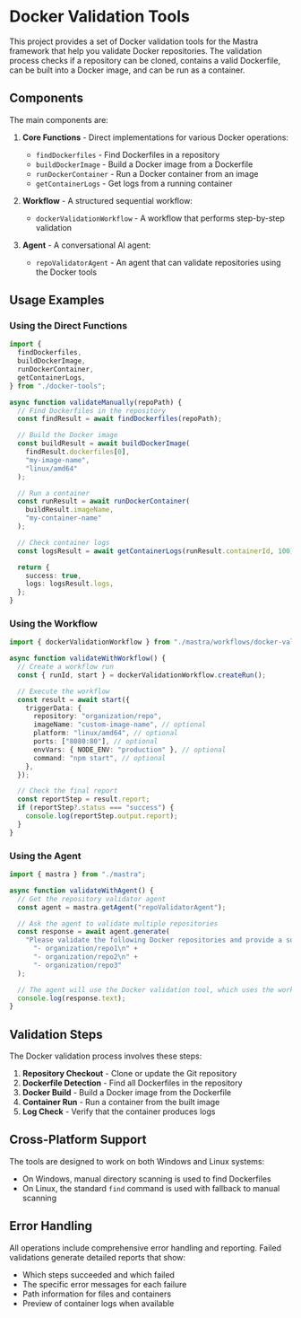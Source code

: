# Docker Validation Tools

This project provides a set of Docker validation tools for the Mastra framework that help you validate Docker repositories. The validation process checks if a repository can be cloned, contains a valid Dockerfile, can be built into a Docker image, and can be run as a container.

## Components

The main components are:

1. **Core Functions** - Direct implementations for various Docker operations:

   - `findDockerfiles` - Find Dockerfiles in a repository
   - `buildDockerImage` - Build a Docker image from a Dockerfile
   - `runDockerContainer` - Run a Docker container from an image
   - `getContainerLogs` - Get logs from a running container

2. **Workflow** - A structured sequential workflow:

   - `dockerValidationWorkflow` - A workflow that performs step-by-step validation

3. **Agent** - A conversational AI agent:
   - `repoValidatorAgent` - An agent that can validate repositories using the Docker tools

## Usage Examples

### Using the Direct Functions

```typescript
import {
  findDockerfiles,
  buildDockerImage,
  runDockerContainer,
  getContainerLogs,
} from "./docker-tools";

async function validateManually(repoPath) {
  // Find Dockerfiles in the repository
  const findResult = await findDockerfiles(repoPath);

  // Build the Docker image
  const buildResult = await buildDockerImage(
    findResult.dockerfiles[0],
    "my-image-name",
    "linux/amd64"
  );

  // Run a container
  const runResult = await runDockerContainer(
    buildResult.imageName,
    "my-container-name"
  );

  // Check container logs
  const logsResult = await getContainerLogs(runResult.containerId, 100);

  return {
    success: true,
    logs: logsResult.logs,
  };
}
```

### Using the Workflow

```typescript
import { dockerValidationWorkflow } from "./mastra/workflows/docker-validation-workflow";

async function validateWithWorkflow() {
  // Create a workflow run
  const { runId, start } = dockerValidationWorkflow.createRun();

  // Execute the workflow
  const result = await start({
    triggerData: {
      repository: "organization/repo",
      imageName: "custom-image-name", // optional
      platform: "linux/amd64", // optional
      ports: ["8080:80"], // optional
      envVars: { NODE_ENV: "production" }, // optional
      command: "npm start", // optional
    },
  });

  // Check the final report
  const reportStep = result.report;
  if (reportStep?.status === "success") {
    console.log(reportStep.output.report);
  }
}
```

### Using the Agent

```typescript
import { mastra } from "./mastra";

async function validateWithAgent() {
  // Get the repository validator agent
  const agent = mastra.getAgent("repoValidatorAgent");

  // Ask the agent to validate multiple repositories
  const response = await agent.generate(
    "Please validate the following Docker repositories and provide a summary of which ones pass and which ones fail:\n" +
      "- organization/repo1\n" +
      "- organization/repo2\n" +
      "- organization/repo3"
  );

  // The agent will use the Docker validation tool, which uses the workflow internally
  console.log(response.text);
}
```

## Validation Steps

The Docker validation process involves these steps:

1. **Repository Checkout** - Clone or update the Git repository
2. **Dockerfile Detection** - Find all Dockerfiles in the repository
3. **Docker Build** - Build a Docker image from the Dockerfile
4. **Container Run** - Run a container from the built image
5. **Log Check** - Verify that the container produces logs

## Cross-Platform Support

The tools are designed to work on both Windows and Linux systems:

- On Windows, manual directory scanning is used to find Dockerfiles
- On Linux, the standard `find` command is used with fallback to manual scanning

## Error Handling

All operations include comprehensive error handling and reporting. Failed validations generate detailed reports that show:

- Which steps succeeded and which failed
- The specific error messages for each failure
- Path information for files and containers
- Preview of container logs when available
